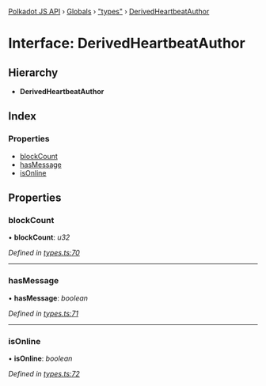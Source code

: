 [Polkadot JS API](../README.md) › [Globals](../globals.md) › ["types"](../modules/_types_.md) › [DerivedHeartbeatAuthor](_types_.derivedheartbeatauthor.md)

# Interface: DerivedHeartbeatAuthor

## Hierarchy

* **DerivedHeartbeatAuthor**

## Index

### Properties

* [blockCount](_types_.derivedheartbeatauthor.md#blockcount)
* [hasMessage](_types_.derivedheartbeatauthor.md#hasmessage)
* [isOnline](_types_.derivedheartbeatauthor.md#isonline)

## Properties

###  blockCount

• **blockCount**: *u32*

*Defined in [types.ts:70](https://github.com/polkadot-js/api/blob/26b6a59725/packages/api-derive/src/types.ts#L70)*

___

###  hasMessage

• **hasMessage**: *boolean*

*Defined in [types.ts:71](https://github.com/polkadot-js/api/blob/26b6a59725/packages/api-derive/src/types.ts#L71)*

___

###  isOnline

• **isOnline**: *boolean*

*Defined in [types.ts:72](https://github.com/polkadot-js/api/blob/26b6a59725/packages/api-derive/src/types.ts#L72)*
